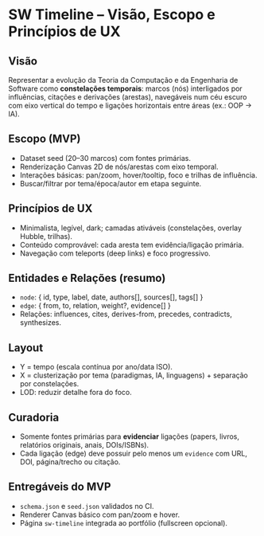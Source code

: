 # SW Timeline – Visão, Escopo e Princípios de UX

## Visão
Representar a evolução da Teoria da Computação e da Engenharia de Software como **constelações temporais**: marcos (nós) interligados por influências, citações e derivações (arestas), navegáveis num céu escuro com eixo vertical do tempo e ligações horizontais entre áreas (ex.: OOP → IA).

## Escopo (MVP)
- Dataset seed (20–30 marcos) com fontes primárias.
- Renderização Canvas 2D de nós/arestas com eixo temporal.
- Interações básicas: pan/zoom, hover/tooltip, foco e trilhas de influência.
- Buscar/filtrar por tema/época/autor em etapa seguinte.

## Princípios de UX
- Minimalista, legível, dark; camadas ativáveis (constelações, overlay Hubble, trilhas).
- Conteúdo comprovável: cada aresta tem evidência/ligação primária.
- Navegação com teleports (deep links) e foco progressivo.

## Entidades e Relações (resumo)
- `node`: { id, type, label, date, authors[], sources[], tags[] }
- `edge`: { from, to, relation, weight?, evidence[] }
- Relações: influences, cites, derives-from, precedes, contradicts, synthesizes.

## Layout
- Y = tempo (escala contínua por ano/data ISO).
- X = clusterização por tema (paradigmas, IA, linguagens) + separação por constelações.
- LOD: reduzir detalhe fora do foco.

## Curadoria
- Somente fontes primárias para **evidenciar** ligações (papers, livros, relatórios originais, anais, DOIs/ISBNs).
- Cada ligação (edge) deve possuir pelo menos um `evidence` com URL, DOI, página/trecho ou citação.

## Entregáveis do MVP
- `schema.json` e `seed.json` validados no CI.
- Renderer Canvas básico com pan/zoom e hover.
- Página `sw-timeline` integrada ao portfólio (fullscreen opcional).


